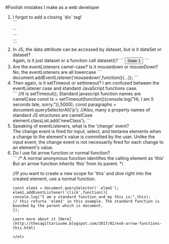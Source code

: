 #Foolish mistakes I make as a web developer
<ol>
<li>I forgot to add a closing `div` tag!</li>
```
<!-- You must close your div tags-->
<div class="container"> 
	<div class="stuff">
		...
	</div>
	<div class="stuff">
		...
	</div>
	<div class="stuff">
		...
	</div>
</div>
```

<li>In JS, the data attribute can be accessed by dataset, but is it dataSet or dataset?</li>
Again, is it just dataset or a function call dataset()?
```
<!--It is dataset, and it is a property, not a function-->
<button class="btn" data-state=1>State 1</button>
<script>
 	const btn = document.queryselector('.btn');
	console.log(btn.dataset.state);
</script>
```

<li>Are the eventListeners camel-case? Is it mousedown or mouseDown? </li>
No, the eventListeners are all lowercase
```
document.addEventListener('mousedown',function(){...});
``` 

<li>Then again, is it setTimeout or settimeout? I am confused between the eventListener case and standard JavaScript functions case.</li>
```
//It is setTimeout(); Standard javascript function names are camelCase
const tx = setTimeout(function(){console.log("Hi, I am 5 seconds late, sorry.")},5000);
const paragraphs = document.querySelectorAll('p');
//Also, many a property names of standard JS structures are camelCase
element.classList.add('newClass');
```

<li>Speaking of eventListeners, what is the 'change' event?</li>
The change event is fired for input, select, and textarea elements when a change to the element's value is committed by the user. Unlike the input event, the change event is not necessarily fired for each change to an element's value.

<li>Do I use fat arrow function or normal function?</li>
```
/*
A normal anonymous function identifies the calling element as ’this’
But an arrow function inherits ‘this’ from its parent.
*/

//If you want to create a new scope for 'this' and dive right into the created element, use a normal function.

	const elem1 = document.querySelector('.elem1');
	elem1.addEventListener('click',function(){
	console.log("I am a standard function and my this is:",this);
	// this returns 'elem1' in this example. The standard function is bounded by the parent which is document.
	});
```
Learn more about it [Here](http://thesagittariusme.blogspot.com/2017/02/es6-arrow-functions-this.html)

</ol>

